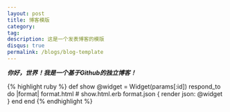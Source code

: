 ```yaml
---
layout: post
title: 博客模版
category: 
tag:
description: 这是一个发表博客的模版
disqus: true
permalink: /blogs/blog-template
---
```

***你好，世界！我是一个基于Github的独立博客！***

{% highlight ruby %}
def show
  @widget = Widget(params[:id])
  respond_to do |format|
    format.html # show.html.erb
    format.json { render json: @widget }
  end
end
{% endhighlight %}
